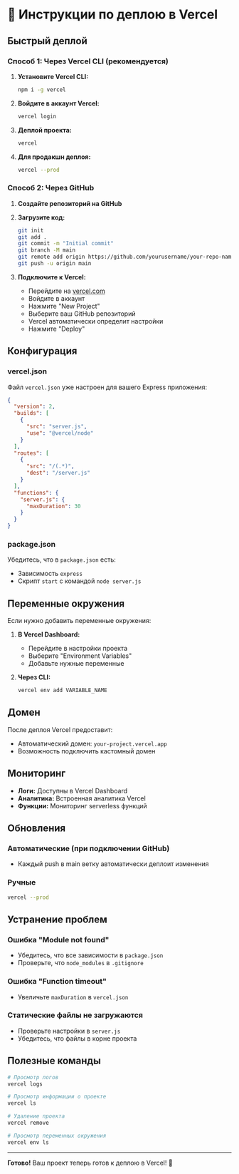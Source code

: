 # 🚀 Инструкции по деплою в Vercel

## Быстрый деплой

### Способ 1: Через Vercel CLI (рекомендуется)

1. **Установите Vercel CLI:**
   ```bash
   npm i -g vercel
   ```

2. **Войдите в аккаунт Vercel:**
   ```bash
   vercel login
   ```

3. **Деплой проекта:**
   ```bash
   vercel
   ```

4. **Для продакшн деплоя:**
   ```bash
   vercel --prod
   ```

### Способ 2: Через GitHub

1. **Создайте репозиторий на GitHub**
2. **Загрузите код:**
   ```bash
   git init
   git add .
   git commit -m "Initial commit"
   git branch -M main
   git remote add origin https://github.com/yourusername/your-repo-name.git
   git push -u origin main
   ```

3. **Подключите к Vercel:**
   - Перейдите на [vercel.com](https://vercel.com)
   - Войдите в аккаунт
   - Нажмите "New Project"
   - Выберите ваш GitHub репозиторий
   - Vercel автоматически определит настройки
   - Нажмите "Deploy"

## Конфигурация

### vercel.json
Файл `vercel.json` уже настроен для вашего Express приложения:

```json
{
  "version": 2,
  "builds": [
    {
      "src": "server.js",
      "use": "@vercel/node"
    }
  ],
  "routes": [
    {
      "src": "/(.*)",
      "dest": "/server.js"
    }
  ],
  "functions": {
    "server.js": {
      "maxDuration": 30
    }
  }
}
```

### package.json
Убедитесь, что в `package.json` есть:
- Зависимость `express`
- Скрипт `start` с командой `node server.js`

## Переменные окружения

Если нужно добавить переменные окружения:

1. **В Vercel Dashboard:**
   - Перейдите в настройки проекта
   - Выберите "Environment Variables"
   - Добавьте нужные переменные

2. **Через CLI:**
   ```bash
   vercel env add VARIABLE_NAME
   ```

## Домен

После деплоя Vercel предоставит:
- Автоматический домен: `your-project.vercel.app`
- Возможность подключить кастомный домен

## Мониторинг

- **Логи:** Доступны в Vercel Dashboard
- **Аналитика:** Встроенная аналитика Vercel
- **Функции:** Мониторинг serverless функций

## Обновления

### Автоматические (при подключении GitHub)
- Каждый push в main ветку автоматически деплоит изменения

### Ручные
```bash
vercel --prod
```

## Устранение проблем

### Ошибка "Module not found"
- Убедитесь, что все зависимости в `package.json`
- Проверьте, что `node_modules` в `.gitignore`

### Ошибка "Function timeout"
- Увеличьте `maxDuration` в `vercel.json`

### Статические файлы не загружаются
- Проверьте настройки в `server.js`
- Убедитесь, что файлы в корне проекта

## Полезные команды

```bash
# Просмотр логов
vercel logs

# Просмотр информации о проекте
vercel ls

# Удаление проекта
vercel remove

# Просмотр переменных окружения
vercel env ls
```

---

**Готово!** Ваш проект теперь готов к деплою в Vercel! 🎉 